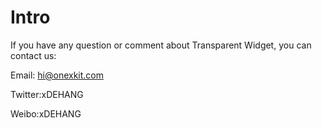 # Intro

If you have any question or comment about Transparent Widget, you can contact us:

Email: hi@onexkit.com

Twitter:xDEHANG

Weibo:xDEHANG